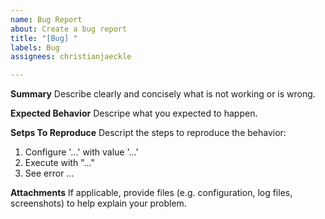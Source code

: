 ```yaml
---
name: Bug Report
about: Create a bug report
title: "[Bug] "
labels: Bug
assignees: christianjaeckle

---
```


**Summary**
Describe clearly and concisely what is not working or is wrong.

**Expected Behavior**
Descripe what you expected to happen.

**Setps To Reproduce**
Descript the steps to reproduce the behavior:
1. Configure '...' with value '...'
2. Execute with "..."
3. See error ...

**Attachments**
If applicable, provide files (e.g. configuration, log files, screenshots) to help explain your problem.
